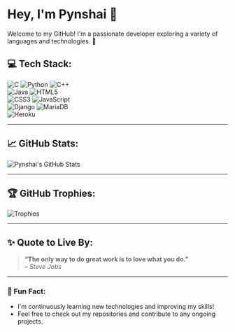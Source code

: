 # Hey, I'm Pynshai 👋

Welcome to my GitHub! I'm a passionate developer exploring a variety of languages and technologies. 🌟

## 💻 Tech Stack:
![C](https://img.shields.io/badge/c-%2300599C.svg?style=flat&logo=c&logoColor=white) ![Python](https://img.shields.io/badge/python-3670A0?style=flat&logo=python&logoColor=ffdd54) ![C++](https://img.shields.io/badge/c++-%2300599C.svg?style=flat&logo=c%2B%2B&logoColor=white)  
![Java](https://img.shields.io/badge/java-%23ED8B00.svg?style=flat&logo=java&logoColor=white) ![HTML5](https://img.shields.io/badge/html5-%23E34F26.svg?style=flat&logo=html5&logoColor=white)  
![CSS3](https://img.shields.io/badge/css3-%231572B6.svg?style=flat&logo=css3&logoColor=white) ![JavaScript](https://img.shields.io/badge/javascript-%23323330.svg?style=flat&logo=javascript&logoColor=%23F7DF1E)  
![Django](https://img.shields.io/badge/django-%23092E20.svg?style=flat&logo=django&logoColor=white) ![MariaDB](https://img.shields.io/badge/MariaDB-003545?style=flat&logo=mariadb&logoColor=white)  
![Heroku](https://img.shields.io/badge/heroku-%23430098.svg?style=flat&logo=heroku&logoColor=white)

---

## 📈 GitHub Stats:

![Pynshai's GitHub Stats](https://github-readme-stats.vercel.app/api?username=pynshaixcx&theme=dark&hide_border=true&count_private=true&show_icons=true&include_all_commits=true&line_height=30)

---


## 🏆 GitHub Trophies:

![Trophies](https://github-profile-trophy.vercel.app/?username=pynshaixcx&theme=gruvbox&no-frame=true&no-bg=true&margin-w=4)

---

## ✨ Quote to Live By:

> **“The only way to do great work is to love what you do.”**  
– *Steve Jobs*

---

### 🌱 Fun Fact:
- I'm continuously learning new technologies and improving my skills!
- Feel free to check out my repositories and contribute to any ongoing projects.
